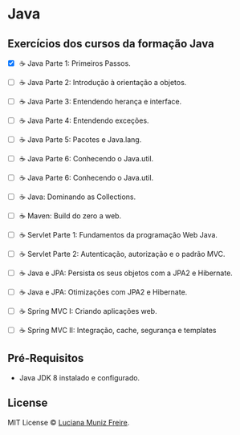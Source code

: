# Java

## Exercícios dos cursos da formação Java

 - [x] :coffee: Java Parte 1: Primeiros Passos.
 - [ ] :coffee: Java Parte 2: Introdução à orientação a objetos.
 - [ ] :coffee: Java Parte 3: Entendendo herança e interface.
 - [ ] :coffee: Java Parte 4: Entendendo exceções.
 - [ ] :coffee: Java Parte 5: Pacotes e Java.lang.
 - [ ] :coffee: Java Parte 6: Conhecendo o Java.util.
 - [ ] :coffee: Java Parte 6: Conhecendo o Java.util.
 - [ ] :coffee: Java: Dominando as Collections.
 - [ ] :coffee: Maven: Build do zero a web.
 - [ ] :coffee: Servlet Parte 1: Fundamentos da programação Web Java.
 - [ ] :coffee: Servlet Parte 2: Autenticação, autorização e o padrão MVC.
 - [ ] :coffee: Java e JPA: Persista os seus objetos com a JPA2 e Hibernate.
 - [ ] :coffee: Java e JPA: Otimizações com JPA2 e Hibernate.
 - [ ] :coffee: Spring MVC I: Criando aplicações web.
 - [ ] :coffee: Spring MVC II: Integração, cache, segurança e templates


## Pré-Requisitos

 * Java JDK 8 instalado e configurado.  
 

## License

MIT License © [Luciana Muniz Freire](https://br.linkedin.com/in/lumunizf).
 